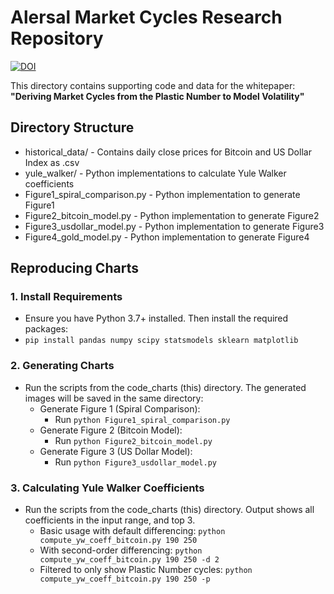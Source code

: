 # Alersal Market Cycles Research Repository
[![DOI](https://zenodo.org/badge/DOI/10.5281/zenodo.16730905.svg)](https://doi.org/10.5281/zenodo.16730905)

This directory contains supporting code and data for the whitepaper:  
**"Deriving Market Cycles from the Plastic Number to Model Volatility"**

## Directory Structure
- historical_data/             - Contains daily close prices for Bitcoin and US Dollar Index as .csv
- yule_walker/                 - Python implementations to calculate Yule Walker coefficients
- Figure1_spiral_comparison.py - Python implementation to generate Figure1
- Figure2_bitcoin_model.py     - Python implementation to generate Figure2
- Figure3_usdollar_model.py    - Python implementation to generate Figure3
- Figure4_gold_model.py        - Python implementation to generate Figure4



## Reproducing Charts
### 1. Install Requirements
   - Ensure you have Python 3.7+ installed. Then install the required packages:
   - `pip install pandas numpy scipy statsmodels sklearn matplotlib`

### 2. Generating Charts 
- Run the scripts from the code_charts (this) directory. The generated images will be saved in the same directory:
   - Generate Figure 1 (Spiral Comparison):
      - Run `python Figure1_spiral_comparison.py`
   - Generate Figure 2 (Bitcoin Model):
      - Run `python Figure2_bitcoin_model.py`
   - Generate Figure 3 (US Dollar Model):
      - Run `python Figure3_usdollar_model.py`
        
### 3. Calculating Yule Walker Coefficients
- Run the scripts from the code_charts (this) directory. Output shows all coefficients in the input range, and top 3.
   - Basic usage with default differencing:  `python compute_yw_coeff_bitcoin.py 190 250`
   - With second-order differencing: `python compute_yw_coeff_bitcoin.py 190 250 -d 2`
   - Filtered to only show Plastic Number cycles: `python compute_yw_coeff_bitcoin.py 190 250 -p`
